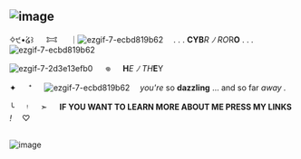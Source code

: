 ## ![image](https://media.discordapp.net/attachments/1202801961099862026/1326801518183059509/image_2025-01-08_233521758_optimized.png?ex=6780bfb4&is=677f6e34&hm=fc0b882a21d6b59573c915d3620d76cacfaea662c43bef0670146e379f7cf1c5&=&format=webp&quality=lossless&width=826&height=331)




✧੯•́໒꒱ 　 𐂯 　 ｜![ezgif-7-ecbd819b62](https://file.garden/Zj8MKPoh-G9Y8EJE/pixels/blue/IMG_6206.gif)　 . . . **CYB***R* *ﾉ* *RO*R**O** . . .  ![ezgif-7-ecbd819b62](https://file.garden/Zj8MKPoh-G9Y8EJE/pixels/blue/IMG_6207.gif)
 
![ezgif-7-2d3e13efb0](https://files.catbox.moe/khpg1p.gif)
 　 𖦹 　 **H***E* *ﾉ* *TH***E**Y 

✦ 　 ⁺ 　 ![ezgif-7-ecbd819b62](https://github.com/anxiokko/anxiokko/assets/161395515/6d25726c-b24f-465b-9698-3529b94287e8)
  　*you're* so **dazzling** ... and so far *away .*

╰ 　 ᵎ 　 ➣ 　 **IF YOU WANT TO LEARN MORE ABOUT ME PRESS MY LINKS** *!*　 ♡


##
![image](https://media.discordapp.net/attachments/1202801961099862026/1326801733145333881/image_2025-01-08_233613505_optimized.png?ex=6780bfe7&is=677f6e67&hm=f35c8411e0dc81290a6bb76c0e3f1029d7ae20ae2ab95754ea449f090437d2c1&=&format=webp&quality=lossless&width=826&height=331)


















